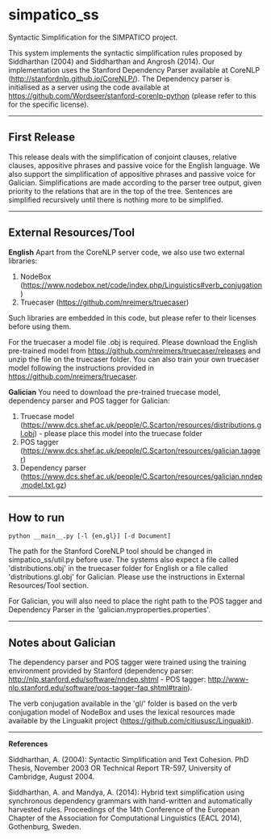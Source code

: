 # simpatico_ss
Syntactic Simplification for the SIMPATICO project.

This system implements the syntactic simplification rules proposed by Siddharthan (2004) and Siddharthan and Angrosh (2014).
Our implementation uses the Stanford Dependency Parser available at CoreNLP (http://stanfordnlp.github.io/CoreNLP/).
The Dependency parser is initialised as a server using the code available at https://github.com/Wordseer/stanford-corenlp-python (please refer to this for the specific license).

-----------------------------------------------------------------------
## First Release

This release deals with the simplification of conjoint clauses, relative clauses, appositive phrases and passive voice for the English language.
We also support the simplification of appositive phrases and passive voice for Galician.
Simplifications are made according to the parser tree output, given priority to the relations that are in the top of the tree.
Sentences are simplified recursively until there is nothing more to be simplified.

-----------------------------------------------------------------------
## External Resources/Tool

**English**
Apart from the CoreNLP server code, we also use two external libraries:

1. NodeBox (https://www.nodebox.net/code/index.php/Linguistics#verb_conjugation)
2. Truecaser (https://github.com/nreimers/truecaser)

Such libraries are embedded in this code, but please refer to their licenses before using them. 

For the truecaser a model file .obj is required. Please download the English pre-trained model from https://github.com/nreimers/truecaser/releases and unzip the file on the truecaser folder. You can also train your own truecaser model following the instructions provided in https://github.com/nreimers/truecaser.

**Galician**
You need to download the pre-trained truecase model, dependency parser and POS tagger for Galician:

1. Truecase model (https://www.dcs.shef.ac.uk/people/C.Scarton/resources/distributions.gl.obj) - please place this model into the truecase folder
2. POS tagger (https://www.dcs.shef.ac.uk/people/C.Scarton/resources/galician.tagger)
3. Dependency parser (https://www.dcs.shef.ac.uk/people/C.Scarton/resources/galician.nndep.model.txt.gz)

-----------------------------------------------------------------------
## How to run

`python __main__.py [-l {en,gl}] [-d Document]`

The path for the Stanford CoreNLP tool should be changed in simpatico_ss/util.py before use.
The systems also expect a file called 'distributions.obj' in the truecaser folder for English or a file called 'distributions.gl.obj' for Galician. Please use the instructions in External Resources/Tool section.

For Galician, you will also need to place the right path to the POS tagger and Dependency Parser in the 'galician.myproperties.properties'.

-----------------------------------------------------------------------
## Notes about Galician

The dependency parser and POS tagger were trained using the training environment provided by Stanford (dependency parser: http://nlp.stanford.edu/software/nndep.shtml - POS tagger: http://www-nlp.stanford.edu/software/pos-tagger-faq.shtml#train).

The verb conjugation available in the 'gl/' folder is based on the verb conjugation model of NodeBox and uses the lexical resources made available by the Linguakit project (https://github.com/citiususc/Linguakit).

-----------------------------------------------------------------------

**References**

Siddharthan, A. (2004): Syntactic Simplification and Text Cohesion. PhD Thesis, November 2003 OR Technical Report TR-597, University of Cambridge, August 2004. 

Siddharthan, A. and  Mandya, A. (2014): Hybrid text simplification using synchronous dependency grammars with hand-written and automatically harvested rules. Proceedings of the 14th Conference of the European Chapter of the Association for Computational Linguistics (EACL 2014), Gothenburg, Sweden. 
